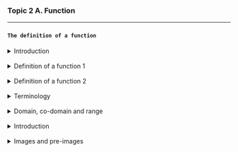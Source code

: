 ### Topic 2 A. Function

---

#### `The definition of a function`

<details>
  <summary>Introduction</summary>
  
A function is a relation that assigns exactly one output to each input from a given set.

The concept of a funciton is a central to computer programming.

Most of what a programmer writes consists of "functions" that do parts of the work of the program.

</details>

<br/>

<details>
  <summary>Definition of a function 1</summary>
  
<img src="./definition of a function.png" width="300px"/>

This function takes an element of the set 1 and maps it to an element of the set 2

</details>

<br/>

<details>
  <summary>Definition of a function 2</summary>
  
`Definition`: A function `f` from a set `A` to a set `B` is an assignement of exactly one element of `B` to each element of `A`.

If f is a fucntion from A to B we write:
    
    `f: A -> B`

This can be read as `f maps A to B`


The expression

`x ∈ A: x ↦ f(x) = y where y ∈ B`

is read as: "For each element x in set A , x is mapped to f(x) = y, where y is in set B"

Breakdown:

- x ∈ A: "x is an element of set A" (the domain)
- x → f(x): "x is mapped to f(x)"
- f(x) = y: "the output of the function f at x is y"
- y ∈ B: "y belongs to set B" (the codomain)

</details>

<br/>

<details>
  <summary>Terminology</summary>
  
Given a function: `f: A -> B` 

`x ∈ A -> f(x) = y ∈ B`

A is the set of inputs and is called the domain of f. We write $D_f$ = A .
B is the set containing the outputs and is called the co-domain of f. We 
write co-$D_f$ = B.

The set of outputs is called the range of f and it is written as $R_f$.

y is called the image of x, whereas x is called the pre-image of y.
We write `f(x) = y`

</details>

<br/>

<details>
  <summary>Domain, co-domain and range</summary>

  <br/>
  
<img src="./domain, co-domain.png" width="400px"/>

<br/>

Domain: $D_f$ = A = {on, sea, land, sky}

Co-domain: Co-$D_f$ = B = {1,2,3,4,5,6}

Range: $R_f$ = {2,3,4}

</details>

<br />

<details>
  <summary>Introduction</summary>
  
A function is a relation that assigns exactly one output to each input from a given set.

The concept of a funciton is a central to computer programming.

Most of what a programmer writes consists of "functions" that do parts of the work of the program.

</details>

<br/>

<details>
  <summary>Images and pre-images</summary>

  <br/>
  
<img src="./images.png" width="500px"/>

</details>

<br/>
